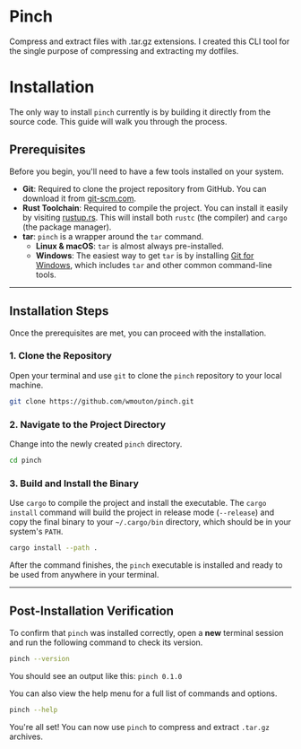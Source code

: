 # Pinch

Compress and extract files with .tar.gz extensions. I created this CLI tool for the single purpose of compressing and extracting my dotfiles.

# Installation

The only way to install `pinch` currently is by building it directly from the source code. This guide will walk you through the process.

## Prerequisites

Before you begin, you'll need to have a few tools installed on your system.

  * **Git**: Required to clone the project repository from GitHub. You can download it from [git-scm.com](https://git-scm.com/download/).
  * **Rust Toolchain**: Required to compile the project. You can install it easily by visiting [rustup.rs](https://rustup.rs/). This will install both `rustc` (the compiler) and `cargo` (the package manager).
  * **tar**: `pinch` is a wrapper around the `tar` command.
      * **Linux & macOS**: `tar` is almost always pre-installed.
      * **Windows**: The easiest way to get `tar` is by installing [Git for Windows](https://git-scm.com/download/win), which includes `tar` and other common command-line tools.

-----

## Installation Steps

Once the prerequisites are met, you can proceed with the installation.

### 1\. Clone the Repository

Open your terminal and use `git` to clone the `pinch` repository to your local machine.

```bash
git clone https://github.com/wmouton/pinch.git
```

### 2\. Navigate to the Project Directory

Change into the newly created `pinch` directory.

```bash
cd pinch
```

### 3\. Build and Install the Binary

Use `cargo` to compile the project and install the executable. The `cargo install` command will build the project in release mode (`--release`) and copy the final binary to your `~/.cargo/bin` directory, which should be in your system's `PATH`.

```bash
cargo install --path .
```

After the command finishes, the `pinch` executable is installed and ready to be used from anywhere in your terminal.

-----

## Post-Installation Verification

To confirm that `pinch` was installed correctly, open a **new** terminal session and run the following command to check its version.

```bash
pinch --version
```

You should see an output like this:
`pinch 0.1.0`

You can also view the help menu for a full list of commands and options.

```bash
pinch --help
```

You're all set\! You can now use `pinch` to compress and extract `.tar.gz` archives.
